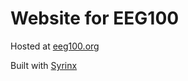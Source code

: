 # Website for EEG100

Hosted at [eeg100.org](https://eeg100.org)

Built with [Syrinx](https://github.com/JasperVanDenBosch/syrinx)
